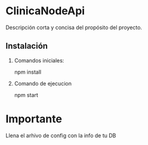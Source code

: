 # ClinicaNodeApi

Descripción corta y concisa del propósito del proyecto.

## Instalación

1. Comandos iniciales:

   npm install

2. Comando de ejecucion

   npm start

# Importante

Llena el arhivo de config con la info de tu DB
